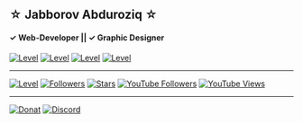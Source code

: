 ## &#9734; Jabborov Abduroziq &#9734;
#### &#10003; Web-Developer || &#10003; Graphic Designer

<a href='https://blogchik.uz'><img src='https://img.shields.io/badge/WebSite-blogchik.uz-blueviolet?style=flat-square' alt='Level'></a>
<a href='https://instagram.com/blogchik.me'><img src='https://img.shields.io/badge/Instagram-blogchik.me-orange?style=flat-square' alt='Level'></a>
<a href='https://t.me/BlogChik'><img src='https://img.shields.io/badge/Telegram-blogchik-blue?style=flat-square' alt='Level'></a>
<a href='https://github.com/blogchik'><img src='https://img.shields.io/badge/GitHub-blogchik-lightgrey?style=flat-square' alt='Level'></a>

<hr>

<a href='https://github.com/blogchik'><img src='https://img.shields.io/badge/Level-Junior-blueviolet?style=social' alt='Level'></a>
<a href='https://github.com/blogchik'><img src='https://img.shields.io/github/followers/blogchik?style=social' alt='Followers'></a>
<a href='https://github.com/blogchik'><img src='https://img.shields.io/github/stars/blogchik?style=social' alt='Stars'></a>
<a href='https://youtube.com/c/blogchik'><img src='https://img.shields.io/youtube/channel/subscribers/UCgMSMEZLPuB3lSTpEKe8UvQ?style=social' alt='YouTube Followers'></a>
<a href='https://youtu.be/Gk6JEZr6TRY'><img src='https://img.shields.io/youtube/channel/views/UCgMSMEZLPuB3lSTpEKe8UvQ?style=social' alt='YouTube Views'></a>

<hr>

<a href='https://www.donationalerts.com/r/blogchik'><img src='https://img.shields.io/badge/Support Developer-Donation-orange?style=flat-square' alt='Donat'></a>
<a href='https://discord.gg/rTbrphPQ99'><img src='https://img.shields.io/badge/Discord-Join%20Group-blue?style=flat-square' alt='Discord'></a>
